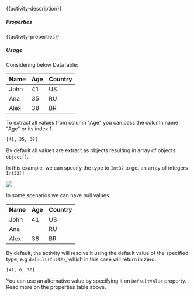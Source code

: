 {{activity-description}}

<div class="data-table-sprite extract-data-column-values"></div>

##### Properties

{{activity-properties}}

##### Usage

Considering below DataTable:

| Name | Age | Country |
| ---- | --- | ------- |
| John | 41  | US      |
| Ana  | 35  | RU      |
| Alex | 38  | BR      |

To extract all values from column "Age" you can pass the column name "Age" or its index 1. 

```[41, 35, 38]```

By default all values are extract as objects resulting in array of objects `object[]`.

In this example, we can specify the type to `Int32` to get an array of integers `Int32[]`

![](../img/activities/extract-data-column-values-type.png)

In some scenarios we can have null values.

| Name | Age | Country |
| ---- | --- | ------- |
| John | 41  | US      |
| Ana  |     | RU      |
| Alex | 38  | BR      |

By default, the activity will resolve it using the default value of the specified type, e.g `default(Int32)`, which in this case will return in zero.

`[41, 0, 38]`

You can use an alternative value by specifying it on `DefaultValue` property. Read more on the properties table above.



